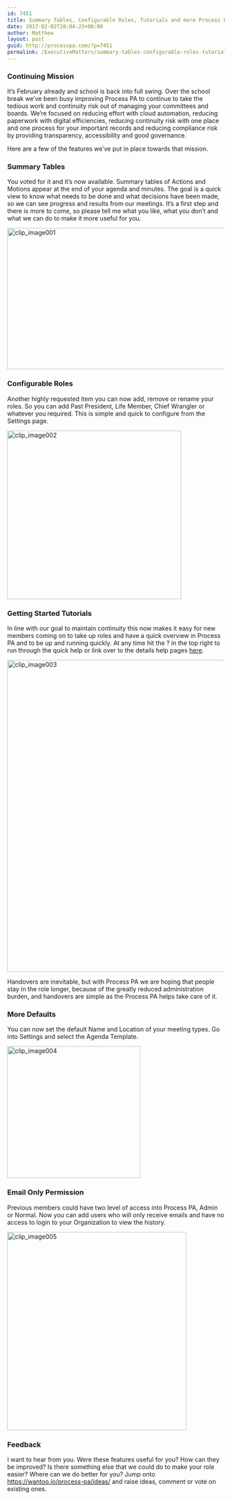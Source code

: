 ```yaml
---
id: 7451
title: Summary Tables, Configurable Roles, Tutorials and more Process PA updates
date: 2017-02-02T20:04:23+00:00
author: Matthew
layout: post
guid: http://processpa.com/?p=7451
permalink: /ExecutiveMatters/summary-tables-configurable-roles-tutorials-and-more-process-pa-updates/
---
```

### Continuing Mission

It’s February already and school is back into full swing. Over the school break we’ve been busy improving Process PA to continue to take the tedious work and continuity risk out of managing your committees and boards. We’re focused on reducing effort with cloud automation, reducing paperwork with digital efficiencies, reducing continuity risk with one place and one process for your important records and reducing compliance risk by providing transparency, accessibility and good governance.

Here are a few of the features we’ve put in place towards that mission.

### Summary Tables

You voted for it and it’s now available. Summary tables of Actions and Motions appear at the end of your agenda and minutes. The goal is a quick view to know what needs to be done and what decisions have been made, so we can see progress and results from our meetings. It’s a first step and there is more to come, so please tell me what you like, what you don’t and what we can do to make it more useful for you.

<img style="padding-top: 0px; padding-left: 0px; padding-right: 0px; border: 0px;" title="clip_image001" src="http://processpa.com/wp-content/uploads/2017/02/clip_image001.png" alt="clip_image001" width="784" height="327" border="0" />

### Configurable Roles

Another highly requested item you can now add, remove or rename your roles. So you can add Past President, Life Member, Chief Wrangler or whatever you required. This is simple and quick to configure from the Settings page.

<img style="padding-top: 0px; padding-left: 0px; padding-right: 0px; border: 0px;" title="clip_image002" src="http://processpa.com/wp-content/uploads/2017/02/clip_image002.png" alt="clip_image002" width="403" height="390" border="0" />

### Getting Started Tutorials

In line with our goal to maintain continuity this now makes it easy for new members coming on to take up roles and have a quick overview in Process PA and to be up and running quickly. At any time hit the ? in the top right to run through the quick help or link over to the details help pages [here](http://processpa.com/quick-start-guide/).

<img style="padding-top: 0px; padding-left: 0px; padding-right: 0px; border: 0px;" title="clip_image003" src="http://processpa.com/wp-content/uploads/2017/02/clip_image003.png" alt="clip_image003" width="866" height="722" border="0" />

Handovers are inevitable, but with Process PA we are hoping that people stay in the role longer, because of the greatly reduced administration burden, and handovers are simple as the Process PA helps take care of it.

### More Defaults

You can now set the default Name and Location of your meeting types. Go into Settings and select the Agenda Template.

<img style="padding-top: 0px; padding-left: 0px; padding-right: 0px; border: 0px;" title="clip_image004" src="http://processpa.com/wp-content/uploads/2017/02/clip_image004.png" alt="clip_image004" width="308" height="305" border="0" />

### Email Only Permission

Previous members could have two level of access into Process PA, Admin or Normal. Now you can add users who will only receive emails and have no access to login to your Organization to view the history.

<img style="padding-top: 0px; padding-left: 0px; padding-right: 0px; border: 0px;" title="clip_image005" src="http://processpa.com/wp-content/uploads/2017/02/clip_image005.png" alt="clip_image005" width="415" height="459" border="0" />

### Feedback

I want to hear from you. Were these features useful for you? How can they be improved? Is there something else that we could do to make your role easier? Where can we do better for you? Jump onto <https://wantoo.io/process-pa/ideas/> and raise ideas, comment or vote on existing ones.
